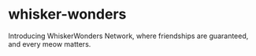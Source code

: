 # whisker-wonders
Introducing WhiskerWonders Network, where friendships are guaranteed, and every meow matters.
